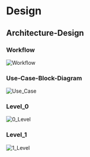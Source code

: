 # Design

##  Architecture-Design

### Workflow 
![Workflow](https://user-images.githubusercontent.com/102242702/160637835-0ba95cab-9e71-46fd-b086-92b5d568e65b.PNG)

### Use-Case-Block-Diagram
![Use_Case](https://user-images.githubusercontent.com/102242702/160637855-4262c8a9-6c6f-4984-88aa-e2a37ba6a6d2.PNG)

### Level_0
![0_Level](https://user-images.githubusercontent.com/102242702/160637881-506ac982-4f1e-4f34-bc5c-b03f5740f092.PNG)

### Level_1
![1_Level](https://user-images.githubusercontent.com/102242702/160637900-c8340877-bb29-4941-8cc5-812ffc9644f3.PNG)


